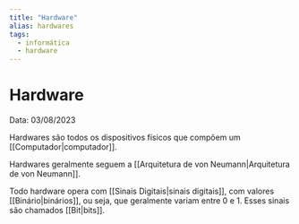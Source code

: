 ```yaml
---
title: "Hardware"
alias: hardwares
tags:
  - informática
  - hardware
---
```


# Hardware

Data: 03/08/2023

Hardwares são todos os dispositivos físicos que compõem um [[Computador|computador]].

Hardwares geralmente seguem a [[Arquitetura de von Neumann|Arquitetura de von Neumann]].

Todo hardware opera com [[Sinais Digitais|sinais digitais]], com valores [[Binário|binários]], ou seja, que geralmente variam entre 0 e 1. Esses sinais são chamados [[Bit|bits]].
